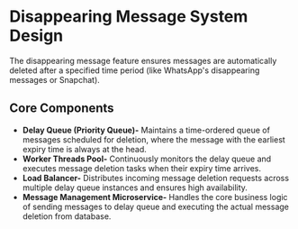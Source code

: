 # Disappearing Message System Design

The disappearing message feature ensures messages are automatically deleted after a specified time period (like WhatsApp's disappearing messages or Snapchat).

## Core Components
- **Delay Queue (Priority Queue)-**
  Maintains a time-ordered queue of messages scheduled for deletion, where the message with the earliest expiry time is always at the head.
- **Worker Threads Pool-**
  Continuously monitors the delay queue and executes message deletion tasks when their expiry time arrives.
- **Load Balancer-**
  Distributes incoming message deletion requests across multiple delay queue instances and ensures high availability.
- **Message Management Microservice-**
  Handles the core business logic of sending messages to delay queue and executing the actual message deletion from database.
